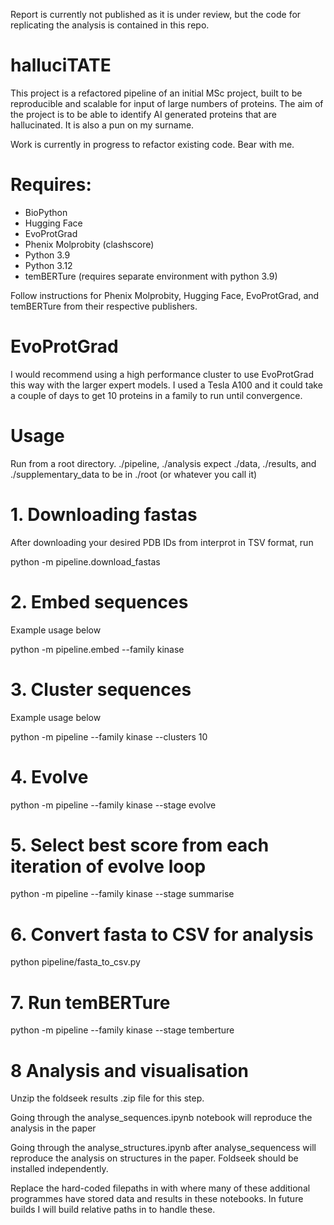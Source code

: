 Report is currently not published as it is under review, but the code for replicating the analysis is contained in this repo.

# halluciTATE

This project is a refactored pipeline of an initial MSc project, built to be reproducible and scalable for input of large numbers of proteins. The aim of the project is to be able to identify AI generated proteins that are hallucinated. It is also a pun on my surname.

Work is currently in progress to refactor existing code. Bear with me.

# Requires:

- BioPython
- Hugging Face
- EvoProtGrad
- Phenix Molprobity (clashscore)
- Python 3.9
- Python 3.12
- temBERTure (requires separate environment with python 3.9)
  
Follow instructions for Phenix Molprobity, Hugging Face, EvoProtGrad, and temBERTure from their respective publishers.


# EvoProtGrad

I would recommend using a high performance cluster to use EvoProtGrad this way with the larger expert models. I used a Tesla A100 and it could take a couple of days to get 10 proteins in a family to run until convergence.


# Usage 

Run from a root directory. ./pipeline, ./analysis expect ./data, ./results, and ./supplementary_data to be in ./root (or whatever you call it) 

# 1. Downloading fastas
After downloading your desired PDB IDs from interprot in TSV format, run

python -m pipeline.download_fastas

# 2. Embed sequences
Example usage below

python -m pipeline.embed --family kinase

# 3. Cluster sequences
Example usage below

python -m pipeline --family kinase --clusters 10

# 4. Evolve

python -m pipeline --family kinase --stage evolve

# 5. Select best score from each iteration of evolve loop

python -m pipeline --family kinase --stage summarise

# 6. Convert fasta to CSV for analysis
python pipeline/fasta_to_csv.py

# 7. Run temBERTure

python -m pipeline --family kinase --stage temberture


# 8 Analysis and visualisation

Unzip the foldseek results .zip file for this step.

Going through the analyse_sequences.ipynb notebook will reproduce the analysis in the paper

Going through the analyse_structures.ipynb after analyse_sequencess will reproduce the analysis on structures in the paper. Foldseek should be installed independently.

Replace the hard-coded filepaths in with where many of these additional programmes have stored data and results in these notebooks. In future builds I will build relative paths in to handle these.





